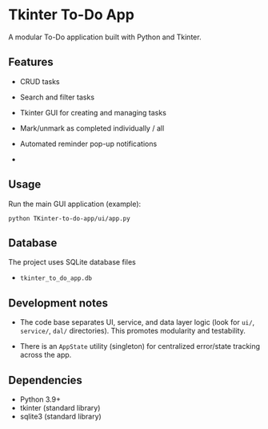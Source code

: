# Tkinter To-Do App

A modular To-Do application built with Python and Tkinter.

## Features

- CRUD tasks 

- Search and filter tasks

- Tkinter GUI for creating and managing tasks

- Mark/unmark as completed individually / all

- Automated reminder pop-up notifications

- 

## Usage

Run the main GUI application (example):

```
python TKinter-to-do-app/ui/app.py
```

## Database

The project uses SQLite database files

- `tkinter_to_do_app.db`

## Development notes

- The code base separates UI, service, and data layer logic (look for `ui/`, `service/`, `dal/` directories). This promotes modularity and testability.

- There is an `AppState` utility (singleton) for centralized error/state tracking across the app.

## Dependencies

- Python 3.9+
- tkinter (standard library)
- sqlite3 (standard library)
